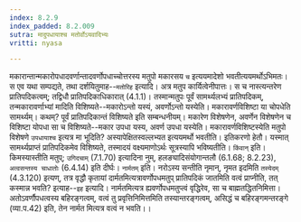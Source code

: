 ```yaml
---
index: 8.2.9
index_padded: 8.2.009
sutra: मादुपधायाश्च मतोर्वोऽयवादिभ्यः
vritti: nyasa

---
```

मकारान्तान्मकारोपधादवर्णान्तादवर्णोपधाच्चोत्तरस्य मतुपो मकारसय `च` इत्ययमादेशो भवतीत्ययमर्थोऽभिमतः। स एव यथा सम्पद्यते, तथा दर्शयितुमाह--`मतोरिह` इत्यादि। अत्र मतुप कार्यित्वेनीपात्तः। स च नास्त्यन्तरेण प्रातिपदिकत्वम्; तद्विधौ प्रातिपदिकाधिकारात् (4.1.1)। तस्मान्मतुपः पूर्वं सामर्थ्यलभ्यं प्रातिपदिकम्, तन्मकारावर्णाभ्यां मादिति विशिष्यते--मकारोऽन्तो यस्यं, अवर्णोऽन्तो यस्येति। मकारावर्णविशिष्टा या चोपधेति सामर्थ्यम्। कथम्? पूर्वं प्रातिपदिकान्तं विशिष्यते इति सम्बन्धनीयम्। मकारेण विशेषणेन, अवर्णेन विशेषणेन च विशिष्टा योपधा सा च विशिष्यते--मकार उपधा यस्य, अवर्ण उपधा यस्येति। मकारावर्णविशिष्टस्येति मतुपो विशेषणे `उपधायाश्च` इत्यत्र मा भूदिति? अस्यापेक्षितस्वल्लभ्यत इत्ययमर्थो भवतीति। इतिकरणो हेतौ। यस्मात् सामर्थ्यप्राप्तं प्रातिपदिकमेव विशिष्यते, तस्मादयं वक्ष्यमाणोऽर्थः सूत्रस्यापि भविष्यतीति। `किंवान्` इति। किमस्यास्तीति मतुप्; `उगिदचाम्` (7.1.70) इत्यादिना नुम्, हलङ्यादिसंयोगान्तलौ (6.1.68; 8.2.23), `अत्वसन्तस्य चाधातोः` (6.4.14) इति दीर्घः।
`नार्मतम्` इति। नरोऽस्य सन्तीति नृमान्, नृमत इदमिति `तस्येदम्` (4.3.120) इत्यण्, तत्र वृद्धौ कृतायां दार्मतमित्यत्रावर्णोपधमतुप् प्रातिपदिकं जातमिति वत्वं प्राप्नीति, तत् कस्मान्न भवति? इत्याह--`इह` इत्यादि। नार्मतमित्यत्र ह्यवर्णोपधमतुप्त्वं वृद्धिरेव, सा च बाह्मतद्धितनिमित्ता। अतोऽवर्णौपधत्वस्य बहिरङ्गत्वम्, वत्वं तु प्रवृत्तिनिमित्तमिति तस्यान्तरङ्गत्वम्, असिद्धं च बहिरङ्गमन्तरङ्गे (व्या.प.42) इति, तेन नार्मत मित्यत्र वत्वं न भवति।।